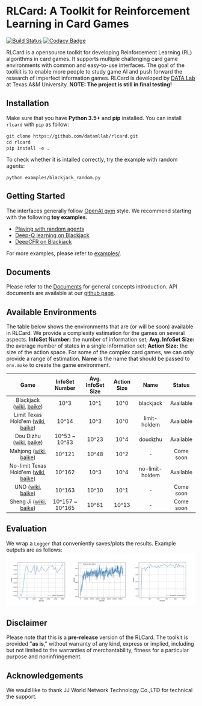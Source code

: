 # RLCard: A Toolkit for Reinforcement Learning in Card Games
[![Build Status](https://travis-ci.org/datamllab/RLCard.svg?branch=master)](https://travis-ci.org/datamllab/RLCard)
[![Codacy Badge](https://api.codacy.com/project/badge/Grade/248eb15c086748a4bcc830755f1bd798)](https://www.codacy.com/manual/daochenzha/rlcard?utm_source=github.com&amp;utm_medium=referral&amp;utm_content=datamllab/rlcard&amp;utm_campaign=Badge_Grade)

RLCard is a opensource toolkit for developing Reinforcement Learning (RL) algorithms in card games. It supports multiple challenging card game environments with common and easy-to-use interfaces. The  goal  of  the  toolkit  is  to  enable  more  people  to  study  game  AI  and  push  forward  the  research of imperfect information games. RLCard is developed by [DATA Lab](http://faculty.cs.tamu.edu/xiahu/) at Texas A&M University. **NOTE: The project is still in final testing!**

## Installation
Make sure that you have **Python 3.5+** and **pip** installed. You can install `rlcard` with `pip` as follow:
```console
git clone https://github.com/datamllab/rlcard.git
cd rlcard
pip install -e .
```
To check whether it is intalled correctly, try the example with random agents:
```console
python examples/blackjack_random.py
```

## Getting Started
The interfaces generally follow [OpenAI gym](https://github.com/openai/gym) style. We recommend starting with the following **toy examples**.
* [Playing with random agents](docs/toy-examples.md#playing-with-random-agents)
* [Deep-Q learning on Blackjack](docs/toy-examples.md#deep-q-learning-on-blackjack)
* [DeepCFR on Blackjack](docs/toy-examples.md#deepcfr-on-blackjack)

For more examples, please refer to [examples/](examples).

## Documents
Please refer to the [Documents](docs/README.md) for general concepts introduction. API documents are available at our [github page](https://rlcard.github.io/index.html).

## Available Environments
The table below shows the environments that are (or will be soon) available in RLCard. We provide a complexity estimation for the games on several aspects. **InfoSet Number:** the number of information set; **Avg. InfoSet Size:** the average number of states in a single information set; **Action Size:** the size of the action space. For some of the complex card games, we can only provide a range of estimation. **Name** is the name that should be passed to `env.make` to create the game environment.

| Game                                                                                                                                                                                           | InfoSet Number  | Avg. InfoSet Size | Action Size | Name            | Status    |
| :--------------------------------------------------------------------------------------------------------------------------------------------------------------------------------------------: | :-------------: | :---------------: | :---------: | :-------------: | :-------: |
| Blackjack ([wiki](https://en.wikipedia.org/wiki/Blackjack), [baike](https://baike.baidu.com/item/21%E7%82%B9/5481683?fr=aladdin))                                                              | 10^3            | 10^1              | 10^0        | blackjack       | Available |
| Limit Texas Hold'em ([wiki](https://en.wikipedia.org/wiki/Texas_hold_%27em), [baike](https://baike.baidu.com/item/%E5%BE%B7%E5%85%8B%E8%90%A8%E6%96%AF%E6%89%91%E5%85%8B/83440?fr=aladdin))    | 10^14           | 10^3              | 10^0        | limit-holdem    | Available |
| Dou Dizhu ([wiki](https://en.wikipedia.org/wiki/Dou_dizhu), [baike](https://baike.baidu.com/item/%E6%96%97%E5%9C%B0%E4%B8%BB/177997?fr=aladdin))                                               | 10^53 ~ 10^83   | 10^23             | 10^4        | doudizhu        | Available |
| Mahjong ([wiki](https://en.wikipedia.org/wiki/Competition_Mahjong_scoring_rules), [baike](https://baike.baidu.com/item/%E9%BA%BB%E5%B0%86/215))                                                | 10^121          | 10^48             | 10^2        | -               | Come soon | 
| No-limit Texas Hold'em ([wiki](https://en.wikipedia.org/wiki/Texas_hold_%27em), [baike](https://baike.baidu.com/item/%E5%BE%B7%E5%85%8B%E8%90%A8%E6%96%AF%E6%89%91%E5%85%8B/83440?fr=aladdin)) | 10^162          | 10^3              | 10^4        | no-limit-holdem | Available |
| UNO ([wiki](https://en.wikipedia.org/wiki/Uno_\(card_game), [baike](https://baike.baidu.com/item/UNO%E7%89%8C/2249587))                                                                        |  10^163         | 10^10             | 10^1        | -               | Come soon |
| Sheng Ji ([wiki](https://en.wikipedia.org/wiki/Sheng_ji), [baike](https://baike.baidu.com/item/%E5%8D%87%E7%BA%A7/3563150))                                                                    | 10^157 ~ 10^165 | 10^61             | 10^13       | -               | Come soon |

## Evaluation
We wrap a `Logger` that conveniently saves/plots the results. Example outputs are as follows:
![Learning Curves](docs/imgs/curves.png "Learning Curves")

## Disclaimer
Please note that this is a **pre-release** version of the RLCard. The toolkit is provided "**as is**," without warranty of any kind, express or implied, including but not limited to the warranties of merchantability, fitness for a particular purpose and noninfringement.

## Acknowledgements
We would like to thank JJ World Network Technology Co.,LTD for technical the support.
